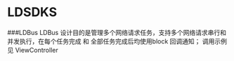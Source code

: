 # LDSDKS
###LDBus
LDBus  设计目的是管理多个网络请求任务，支持多个网络请求串行和并发执行，在每个任务完成 和 全部任务完成后均使用block 回调通知； 调用示例见 ViewController
